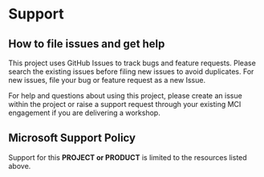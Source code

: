# Support

## How to file issues and get help  

This project uses GitHub Issues to track bugs and feature requests. Please search the existing 
issues before filing new issues to avoid duplicates.  For new issues, file your bug or 
feature request as a new Issue.

For help and questions about using this project, please create an issue within the project or raise a support request through your existing MCI engagement if you are delivering a workshop. 

## Microsoft Support Policy  

Support for this **PROJECT or PRODUCT** is limited to the resources listed above.
